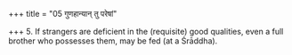 +++
title = "05 गुणहान्यान् तु परेषां"

+++
5. If strangers are deficient in the (requisite) good qualities, even a full brother who possesses them, may be fed (at a Śrāddha).
